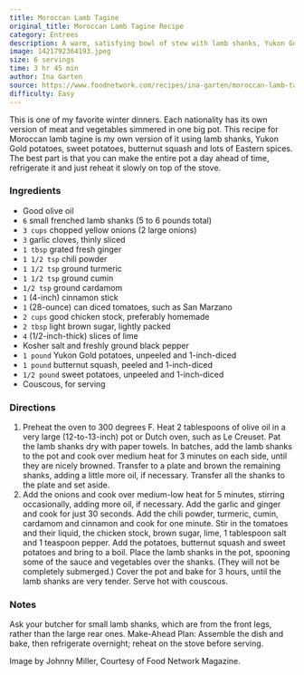 ```yaml
---
title: Moroccan Lamb Tagine
original_title: Moroccan Lamb Tagine Recipe
category: Entrees
description: A warm, satisfying bowl of stew with lamb shanks, Yukon Gold potatoes, sweet potatoes, butternut squash and lots of Eastern spices. Perfect for a cold night and can be made a day ahead.
image: 1421792364193.jpeg
size: 6 servings
time: 3 hr 45 min
author: Ina Garten
source: https://www.foodnetwork.com/recipes/ina-garten/moroccan-lamb-tagine-3363647
difficulty: Easy
---
```


This is one of my favorite winter dinners. Each nationality has its own version of meat and vegetables simmered in one big pot. This recipe for Moroccan lamb tagine is my own version of it using lamb shanks, Yukon Gold potatoes, sweet potatoes, butternut squash and lots of Eastern spices. The best part is that you can make the entire pot a day ahead of time, refrigerate it and just reheat it slowly on top of the stove.

### Ingredients

* Good olive oil
* `6` small frenched lamb shanks (5 to 6 pounds total)
* `3 cups` chopped yellow onions (2 large onions)
* `3` garlic cloves, thinly sliced
* `1 tbsp` grated fresh ginger
* `1 1/2 tsp` chili powder
* `1 1/2 tsp` ground turmeric
* `1 1/2 tsp` ground cumin
* `1/2 tsp` ground cardamom
* `1` (4-inch) cinnamon stick
* `1` (28-ounce) can diced tomatoes, such as San Marzano
* `2 cups` good chicken stock, preferably homemade
* `2 tbsp` light brown sugar, lightly packed
* `4` (1/2-inch-thick) slices of lime
* Kosher salt and freshly ground black pepper
* `1 pound` Yukon Gold potatoes, unpeeled and 1-inch-diced
* `1 pound` butternut squash, peeled and 1-inch-diced
* `1/2 pound` sweet potatoes, unpeeled and 1-inch-diced
* Couscous, for serving

### Directions

1. Preheat the oven to 300 degrees F. Heat 2 tablespoons of olive oil in a very large (12-to-13-inch) pot or Dutch oven, such as Le Creuset. Pat the lamb shanks dry with paper towels. In batches, add the lamb shanks to the pot and cook over medium heat for 3 minutes on each side, until they are nicely browned. Transfer to a plate and brown the remaining shanks, adding a little more oil, if necessary. Transfer all the shanks to the plate and set aside.
2. Add the onions and cook over medium-low heat for 5 minutes, stirring occasionally, adding more oil, if necessary. Add the garlic and ginger and cook for just 30 seconds. Add the chili powder, turmeric, cumin, cardamom and cinnamon and cook for one minute. Stir in the tomatoes and their liquid, the chicken stock, brown sugar, lime, 1 tablespoon salt and 1 teaspoon pepper. Add the potatoes, butternut squash and sweet potatoes and bring to a boil. Place the lamb shanks in the pot, spooning some of the sauce and vegetables over the shanks. (They will not be completely submerged.) Cover the pot and bake for 3 hours, until the lamb shanks are very tender. Serve hot with couscous.

### Notes

Ask your butcher for small lamb shanks, which are from the front legs, rather than the large rear ones. Make-Ahead Plan: Assemble the dish and bake, then refrigerate overnight; reheat on the stove before serving.

Image by Johnny Miller, Courtesy of Food Network Magazine.